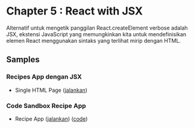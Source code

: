 # Chapter 5 : React with JSX

Alternatif untuk mengetik panggilan React.createElement verbose adalah JSX, ekstensi JavaScript yang memungkinkan
kita untuk mendefinisikan elemen React menggunakan sintaks yang terlihat mirip dengan HTML.

## Samples

### Recipes App dengan JSX

- Single HTML Page ([jalankan](https://codesandbox.io/s/focused-dream-3c95d?file=/src/index.js))

### Code Sandbox Recipe App

- Recipe App ([jalankan](https://3c95d.csb.app/)) ([code](https://codesandbox.io/s/learning-react-recipe-app-3c95d?file=/src/components/Menu.css:0-536))

